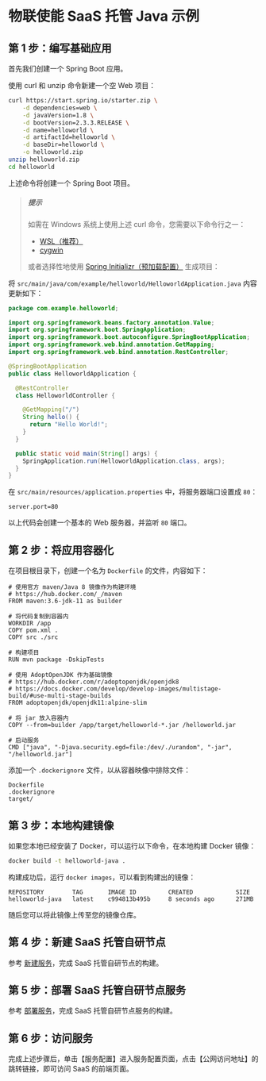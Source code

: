 # 物联使能 SaaS 托管 Java 示例

## 第 1 步：编写基础应用

首先我们创建一个 Spring Boot 应用。

使用 curl 和 unzip 命令新建一个空 Web 项目：

```sh
curl https://start.spring.io/starter.zip \
    -d dependencies=web \
    -d javaVersion=1.8 \
    -d bootVersion=2.3.3.RELEASE \
    -d name=helloworld \
    -d artifactId=helloworld \
    -d baseDir=helloworld \
    -o helloworld.zip
unzip helloworld.zip
cd helloworld
```

上述命令将创建一个 Spring Boot 项目。

> ##### 提示
>
> 如需在 Windows 系统上使用上述 curl 命令，您需要以下命令行之一：
>
> - [WSL（推荐）](https://docs.microsoft.com/en-us/windows/wsl/install-win10)
> - [cygwin](https://cygwin.com/install.html)
>
> 或者选择性地使用 [Spring Initializr（预加载配置）](https://start.spring.io/#!type=maven-project&language=java&platformVersion=2.3.3.RELEASE&packaging=jar&jvmVersion=1.8&groupId=com.example&artifactId=helloworld&name=helloworld&description=&packageName=com.example.helloworld&dependencies=web) 生成项目：

将 `src/main/java/com/example/helloworld/HelloworldApplication.java` 内容更新如下：

```java
package com.example.helloworld;

import org.springframework.beans.factory.annotation.Value;
import org.springframework.boot.SpringApplication;
import org.springframework.boot.autoconfigure.SpringBootApplication;
import org.springframework.web.bind.annotation.GetMapping;
import org.springframework.web.bind.annotation.RestController;

@SpringBootApplication
public class HelloworldApplication {

  @RestController
  class HelloworldController {

    @GetMapping("/")
    String hello() {
      return "Hello World!";
    }
  }

  public static void main(String[] args) {
    SpringApplication.run(HelloworldApplication.class, args);
  }
}

```

在 `src/main/resources/application.properties` 中，将服务器端口设置成 `80`：

```undefined
server.port=80
```

以上代码会创建一个基本的 Web 服务器，并监听 `80` 端口。

## 第 2 步：将应用容器化

在项目根目录下，创建一个名为 `Dockerfile` 的文件，内容如下：

```docker
# 使用官方 maven/Java 8 镜像作为构建环境
# https://hub.docker.com/_/maven
FROM maven:3.6-jdk-11 as builder

# 将代码复制到容器内
WORKDIR /app
COPY pom.xml .
COPY src ./src

# 构建项目
RUN mvn package -DskipTests

# 使用 AdoptOpenJDK 作为基础镜像
# https://hub.docker.com/r/adoptopenjdk/openjdk8
# https://docs.docker.com/develop/develop-images/multistage-build/#use-multi-stage-builds
FROM adoptopenjdk/openjdk11:alpine-slim

# 将 jar 放入容器内
COPY --from=builder /app/target/helloworld-*.jar /helloworld.jar

# 启动服务
CMD ["java", "-Djava.security.egd=file:/dev/./urandom", "-jar", "/helloworld.jar"]
```

添加一个 `.dockerignore` 文件，以从容器映像中排除文件：

```undefined
Dockerfile
.dockerignore
target/
```

## 第 3 步：本地构建镜像

如果您本地已经安装了 Docker，可以运行以下命令，在本地构建 Docker 镜像：

```sh
docker build -t helloworld-java .
```

构建成功后，运行 `docker images`，可以看到构建出的镜像：

```undefined
REPOSITORY        TAG       IMAGE ID         CREATED            SIZE
helloworld-java   latest    c994813b495b     8 seconds ago      271MB
```

随后您可以将此镜像上传至您的镜像仓库。

## 第 4 步：新建 SaaS 托管自研节点

参考 [新建服务](https://cloud.tencent.com/document/product/1081/50044)，完成 SaaS 托管自研节点的构建。

## 第 5 步：部署 SaaS 托管自研节点服务

参考 [部署服务](https://cloud.tencent.com/document/product/1081/50045)，完成 SaaS 托管自研节点服务的构建。

## 第 6 步：访问服务

完成上述步骤后，单击【服务配置】进入服务配置页面，点击【公网访问地址】的跳转链接，即可访问 SaaS 的前端页面。

<img src="https://main.qcloudimg.com/raw/9e3dabf221344c2c1d70f6d01f946871.jpg" alt="" style="" />

